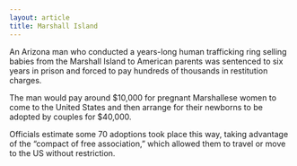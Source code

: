 ```yaml
---
layout: article
title: Marshall Island
---
```

An Arizona man who conducted a years-long human trafficking ring selling babies from the Marshall Island to American parents was sentenced to six years in prison and forced to pay hundreds of thousands in restitution charges.

The man would pay around $10,000 for pregnant Marshallese women to come to the United States and then arrange for their newborns to be adopted by couples for $40,000.

Officials estimate some 70 adoptions took place this way, taking advantage of the “compact of free association,” which allowed them to travel or move to the US without restriction.
